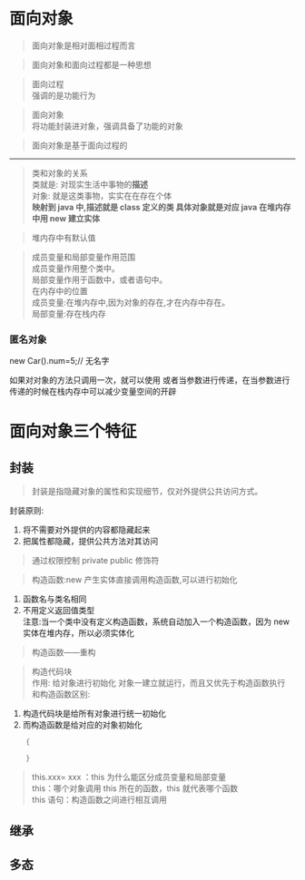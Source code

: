 # 面向对象
> 面向对象是相对面相过程而言

> 面向对象和面向过程都是一种思想

> 面向过程<br>
强调的是功能行为

>面向对象<br>
将功能封装进对象，强调具备了功能的对象

>面向对象是基于面向过程的
----
> 类和对象的关系<br>
类就是: 对现实生活中事物的**描述**<br>
对象: 就是这类事物，实实在在存在个体<br>
**映射到 java 中,描述就是 class 定义的类
具体对象就是对应 java 在堆内存中用 new 建立实体**

> 堆内存中有默认值

> 成员变量和局部变量作用范围<br>
成员变量作用整个类中。<br>
局部变量作用于函数中，或者语句中。<br>
> 在内存中的位置<br>
成员变量:在堆内存中,因为对象的存在,才在内存中存在。<br>
局部变量:存在栈内存

### 匿名对象
new Car().num=5;// 无名字

如果对对象的方法只调用一次，就可以使用
或者当参数进行传递，在当参数进行传递的时候在栈内存中可以减少变量空间的开辟
# 面向对象三个特征
## 封装
> 封装是指隐藏对象的属性和实现细节，仅对外提供公共访问方式。

封装原则:
1. 将不需要对外提供的内容都隐藏起来
2. 把属性都隐藏，提供公共方法对其访问

> 通过权限控制 private public  修饰符

> 构造函数:new 产生实体直接调用构造函数,可以进行初始化
1. 函数名与类名相同
2. 不用定义返回值类型<br>
注意:当一个类中没有定义构造函数，系统自动加入一个构造函数，因为 new 实体在堆内存，所以必须实体化

> 构造函数——重构

> 构造代码块
<br>作用: 给对象进行初始化
对象一建立就运行，而且又优先于构造函数执行<br>
和构造函数区别:
1. 构造代码块是给所有对象进行统一初始化
2. 而构造函数是给对应的对象初始化

```java
    {

    }
```

> this.xxx= xxx ：this 为什么能区分成员变量和局部变量<br>
this：哪个对象调用 this 所在的函数，this 就代表哪个函数<br>
this 语句：构造函数之间进行相互调用
## 继承
## 多态

